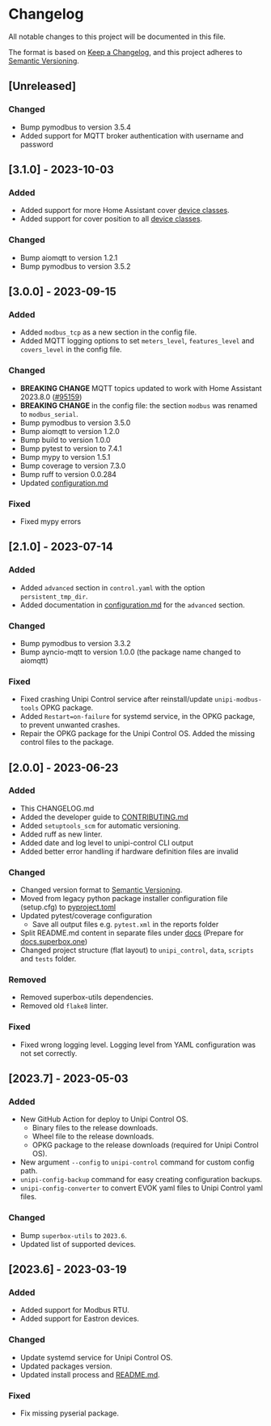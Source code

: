 # Changelog

All notable changes to this project will be documented in this file.

The format is based on [Keep a Changelog](https://keepachangelog.com/en/1.0.0/),
and this project adheres to [Semantic Versioning](https://semver.org/spec/v2.0.0.html).

## [Unreleased]

### Changed

- Bump pymodbus to version 3.5.4
- Added support for MQTT broker authentication with username and password

## [3.1.0] - 2023-10-03

### Added

- Added support for more Home Assistant cover [device classes](https://www.home-assistant.io/integrations/cover/).
- Added support for cover position to all [device classes](https://www.home-assistant.io/integrations/cover/).

### Changed

- Bump aiomqtt to version 1.2.1
- Bump pymodbus to version 3.5.2

## [3.0.0] - 2023-09-15

### Added

- Added `modbus_tcp` as a new section in the config file.
- Added MQTT logging options to set `meters_level`,  `features_level` and `covers_level` in the config file.

### Changed

- **BREAKING CHANGE** MQTT topics updated to work with Home Assistant 2023.8.0 ([#95159](https://github.com/home-assistant/core/pull/95159))
- **BREAKING CHANGE** in the config file: the section `modbus` was renamed to `modbus_serial`.
- Bump pymodbus to version 3.5.0
- Bump aiomqtt to version 1.2.0
- Bump build to version 1.0.0
- Bump pytest to version to 7.4.1
- Bump mypy to version 1.5.1
- Bump coverage to version 7.3.0
- Bump ruff to version 0.0.284 
- Updated [configuration.md](docs/configuration.md)

### Fixed

- Fixed mypy errors

## [2.1.0] - 2023-07-14

### Added

- Added `advanced` section in `control.yaml` with the option `persistent_tmp_dir`.
- Added documentation in [configuration.md](docs/configuration.md) for the `advanced` section.

### Changed

- Bump pymodbus to version 3.3.2
- Bump ayncio-mqtt to version 1.0.0 (the package name changed to aiomqtt)

### Fixed

- Fixed crashing Unipi Control service after reinstall/update `unipi-modbus-tools` OPKG package.
- Added `Restart=on-failure` for systemd service, in the OPKG package, to prevent unwanted crashes.
- Repair the OPKG package for the Unipi Control OS. Added the missing control files to the package. 

## [2.0.0] - 2023-06-23

### Added

- This CHANGELOG.md
- Added the developer guide to [CONTRIBUTING.md](CONTRIBUTING.md)
- Added `setuptools_scm` for automatic versioning.
- Added ruff as new linter.
- Added date and log level to unipi-control CLI output
- Added better error handling if hardware definition files are invalid

### Changed

- Changed version format to [Semantic Versioning](https://semver.org/spec/v2.0.0.html).
- Moved from legacy python package installer configuration file (setup.cfg) to [pyproject.toml](pyproject.toml)
- Updated pytest/coverage configuration
  - Save all output files e.g. `pytest.xml` in the reports folder 
- Split README.md content in separate files under [docs](docs) (Prepare for [docs.superbox.one](https://docs.superbox.one))
- Changed project structure (flat layout) to `unipi_control`, `data`, `scripts` and `tests` folder.

### Removed

- Removed superbox-utils dependencies.
- Removed old `flake8` linter.

### Fixed

- Fixed wrong logging level. Logging level from YAML configuration was not set correctly.

## [2023.7] - 2023-05-03

### Added

- New GitHub Action for deploy to Unipi Control OS.
  - Binary files to the release downloads.
  - Wheel file to the release downloads.
  - OPKG package to the release downloads (required for Unipi Control OS).
- New argument `--config` to `unipi-control` command for custom config path.
- `unipi-config-backup` command for easy creating configuration backups.
- `unipi-config-converter` to convert EVOK yaml files to Unipi Control yaml files.

### Changed

- Bump `superbox-utils` to `2023.6`.
- Updated list of supported devices.

## [2023.6] - 2023-03-19

### Added

- Added support for Modbus RTU.
- Added support for Eastron devices.

### Changed

- Update systemd service for Unipi Control OS.
- Updated packages version.
- Updated install process and [README.md](README.md).

### Fixed

- Fix missing pyserial package.
